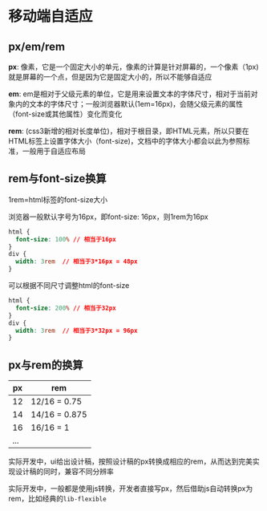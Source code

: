# 移动端自适应

## px/em/rem

**px**: 像素，它是一个固定大小的单元，像素的计算是针对屏幕的，一个像素（1px)就是屏幕的一个点，但是因为它是固定大小的，所以不能够自适应

**em**: em是相对于父级元素的单位，它是用来设置文本的字体尺寸，相对于当前对象内的文本的字体尺寸；一般浏览器默认(1em=16px)，会随父级元素的属性（font-size或其他属性）变化而变化

**rem**: (css3新增的相对长度单位)，相对于根目录，即HTML元素，所以只要在HTML标签上设置字体大小（font-size)，文档中的字体大小都会以此为参照标准，一般用于自适应布局

## rem与font-size换算

1rem=html标签的font-size大小

浏览器一般默认字号为16px，即font-size: 16px，则1rem为16px

```css
html {
  font-size: 100% // 相当于16px
}
div {
  width: 3rem  // 相当于3*16px = 48px
}
```

可以根据不同尺寸调整html的font-size

```css
html {
  font-size: 200% // 相当于32px
}
div {
  width: 3rem  // 相当于3*32px = 96px
}
```

## px与rem的换算

| px   | rem           |
| ---- | ------------- |
| 12   | 12/16 = 0.75  |
| 14   | 14/16 = 0.875 |
| 16   | 16/16 = 1     |
| ...  |               |

实际开发中，ui给出设计稿，按照设计稿的px转换成相应的rem，从而达到完美实现设计稿的同时，兼容不同分辨率

实际开发中，一般都是使用js转换，开发者直接写px，然后借助js自动转换px为rem，比如经典的`lib-flexible`

